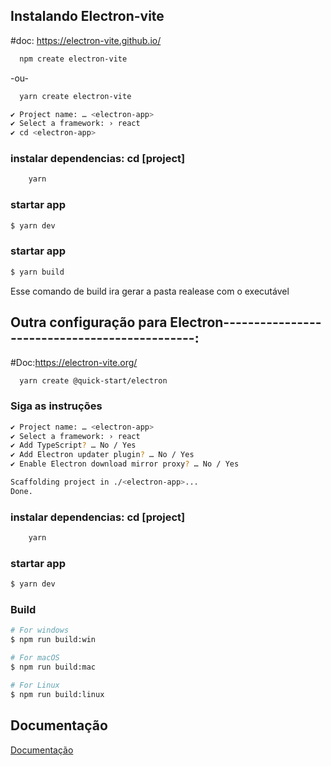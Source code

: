 ## Instalando Electron-vite
#doc: https://electron-vite.github.io/

```bash
  npm create electron-vite
```
-ou-

```bash
  yarn create electron-vite
```

```bash
✔ Project name: … <electron-app>
✔ Select a framework: › react
✔ cd <electron-app>
```
### instalar dependencias: cd [project]

```bash
    yarn
```
### startar app

```bash
$ yarn dev
```

### startar app

```bash
$ yarn build
```
Esse comando de build ira gerar a pasta realease com o executável


## Outra configuração para Electron----------------------------------------------:
#Doc:https://electron-vite.org/

```bash
  yarn create @quick-start/electron
```

### Siga as instruções

```bash
✔ Project name: … <electron-app>
✔ Select a framework: › react
✔ Add TypeScript? … No / Yes
✔ Add Electron updater plugin? … No / Yes
✔ Enable Electron download mirror proxy? … No / Yes

Scaffolding project in ./<electron-app>...
Done.
```

### instalar dependencias: cd [project]

```bash
	yarn
```

### startar app

```bash
$ yarn dev
```

### Build

```bash
# For windows
$ npm run build:win

# For macOS
$ npm run build:mac

# For Linux
$ npm run build:linux
```


## Documentação

[Documentação](https://evite.netlify.app/)
